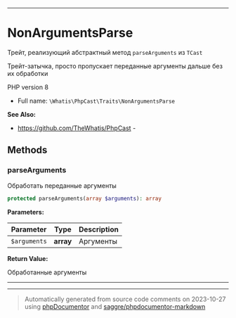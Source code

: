 ***

# NonArgumentsParse

Трейт, реализующий абстрактный
метод `parseArguments`
из `TCast`

Трейт-затычка, просто пропускает
переданные аргументы дальше
без их обработки

PHP version 8

* Full name: `\Whatis\PhpCast\Traits\NonArgumentsParse`

**See Also:**

* https://github.com/TheWhatis/PhpCast - 




## Methods


### parseArguments

Обработать переданные аргументы

```php
protected parseArguments(array $arguments): array
```








**Parameters:**

| Parameter | Type | Description |
|-----------|------|-------------|
| `$arguments` | **array** | Аргументы |


**Return Value:**

Обработанные аргументы



***

***
> Automatically generated from source code comments on 2023-10-27 using [phpDocumentor](http://www.phpdoc.org/) and [saggre/phpdocumentor-markdown](https://github.com/Saggre/phpDocumentor-markdown)


